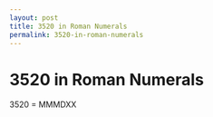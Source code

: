 ```yaml
---
layout: post
title: 3520 in Roman Numerals
permalink: 3520-in-roman-numerals
---
```


# 3520 in Roman Numerals

3520 = MMMDXX
